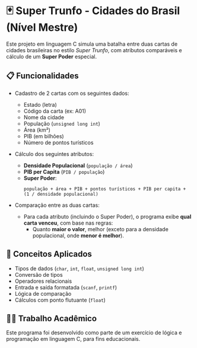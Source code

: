 # 🃏 Super Trunfo - Cidades do Brasil (Nível Mestre)

Este projeto em linguagem C simula uma batalha entre duas cartas de cidades brasileiras no estilo *Super Trunfo*, com atributos comparáveis e cálculo de um **Super Poder** especial.

## 📋 Funcionalidades

- Cadastro de 2 cartas com os seguintes dados:
  - Estado (letra)
  - Código da carta (ex: A01)
  - Nome da cidade
  - População (`unsigned long int`)
  - Área (km²)
  - PIB (em bilhões)
  - Número de pontos turísticos

- Cálculo dos seguintes atributos:
  - **Densidade Populacional** (`população / área`)
  - **PIB per Capita** (`PIB / população`)
  - **Super Poder**:
    ```
    população + área + PIB + pontos turísticos + PIB per capita + (1 / densidade populacional)
    ```

- Comparação entre as duas cartas:
  - Para cada atributo (incluindo o Super Poder), o programa exibe **qual carta venceu**, com base nas regras:
    - Quanto **maior o valor**, melhor (exceto para a densidade populacional, onde **menor é melhor**).

## 🧠 Conceitos Aplicados

- Tipos de dados (`char`, `int`, `float`, `unsigned long int`)
- Conversão de tipos
- Operadores relacionais
- Entrada e saída formatada (`scanf`, `printf`)
- Lógica de comparação
- Cálculos com ponto flutuante (`float`)

## 🧑‍💻 Trabalho Acadêmico

Este programa foi desenvolvido como parte de um exercício de lógica e programação em linguagem C, para fins educacionais.
